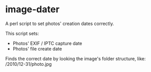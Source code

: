 # image-dater
A perl script to set photos' creation dates correctly.

This script sets:
 - Photos' EXIF / IPTC capture date
 - Photos' file create date
 
Finds the correct date by looking the image's folder structure, like: /2010/12-31/photo.jpg
